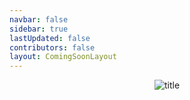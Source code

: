 ```yaml
---
navbar: false
sidebar: true
lastUpdated: false
contributors: false
layout: ComingSoonLayout
---
```




<p align="center"><img alt="title" :src="$withBase('./assets/title.png')"/></p>

<canvas id="canvas"></canvas>




